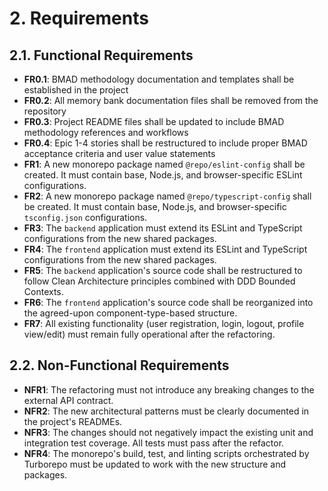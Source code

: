 # 2. Requirements

## 2.1. Functional Requirements

- **FR0.1**: BMAD methodology documentation and templates shall be established in the project
- **FR0.2**: All memory bank documentation files shall be removed from the repository
- **FR0.3**: Project README files shall be updated to include BMAD methodology references and
  workflows
- **FR0.4**: Epic 1-4 stories shall be restructured to include proper BMAD acceptance criteria and
  user value statements
- **FR1**: A new monorepo package named `@repo/eslint-config` shall be created. It must contain
  base, Node.js, and browser-specific ESLint configurations.
- **FR2**: A new monorepo package named `@repo/typescript-config` shall be created. It must contain
  base, Node.js, and browser-specific `tsconfig.json` configurations.
- **FR3**: The `backend` application must extend its ESLint and TypeScript configurations from the
  new shared packages.
- **FR4**: The `frontend` application must extend its ESLint and TypeScript configurations from the
  new shared packages.
- **FR5**: The `backend` application's source code shall be restructured to follow Clean
  Architecture principles combined with DDD Bounded Contexts.
- **FR6**: The `frontend` application's source code shall be reorganized into the agreed-upon
  component-type-based structure.
- **FR7**: All existing functionality (user registration, login, logout, profile view/edit) must
  remain fully operational after the refactoring.

## 2.2. Non-Functional Requirements

- **NFR1**: The refactoring must not introduce any breaking changes to the external API contract.
- **NFR2**: The new architectural patterns must be clearly documented in the project's READMEs.
- **NFR3**: The changes should not negatively impact the existing unit and integration test
  coverage. All tests must pass after the refactor.
- **NFR4**: The monorepo's build, test, and linting scripts orchestrated by Turborepo must be
  updated to work with the new structure and packages.
